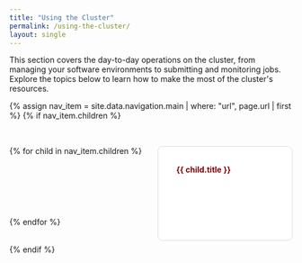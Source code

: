 ```yaml
---
title: "Using the Cluster"
permalink: /using-the-cluster/
layout: single
---
```


This section covers the day-to-day operations on the cluster, from managing your software environments to submitting and monitoring jobs. Explore the topics below to learn how to make the most of the cluster's resources.

<style>
.tile-grid {
  display: grid;
  grid-template-columns: repeat(3, 1fr);
  gap: 1.5rem;
  padding: 2rem 0;
  list-style: none;
  margin: 0;
}

@media (max-width: 1024px) {
  .tile-grid {
    grid-template-columns: repeat(2, 1fr);
  }
}
@media (max-width: 600px) {
  .tile-grid {
    grid-template-columns: 1fr;
  }
}

.tile {
  display: block;
  padding: 2rem;
  border: 1px solid #ddd;
  border-radius: 8px;
  text-decoration: none;
  color: inherit;
  background-color: #fff;
  transition: transform 0.2s, box-shadow 0.2s;
  height: 100%;
}
.tile:hover {
  transform: translateY(-5px);
  box-shadow: 0 4px 12px rgba(0,0,0,0.1);
  text-decoration: none;
}
.tile h4 {
  margin-top: 0;
  color: #800000;
}
</style>

{% assign nav_item = site.data.navigation.main | where: "url", page.url | first %}
{% if nav_item.children %}
<div class="tile-grid">
  {% for child in nav_item.children %}
    <a href="{{ child.url | relative_url }}" class="tile">
      <h4>{{ child.title }}</h4>
    </a>
  {% endfor %}
</div>
{% endif %}
